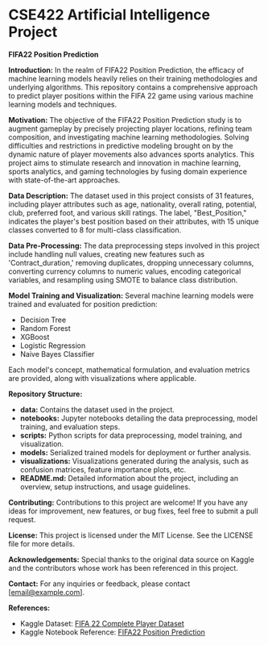 # CSE422 Artificial Intelligence Project
 
**FIFA22 Position Prediction**

**Introduction:**
In the realm of FIFA22 Position Prediction, the efficacy of machine learning models heavily relies on their training methodologies and underlying algorithms. This repository contains a comprehensive approach to predict player positions within the FIFA 22 game using various machine learning models and techniques.

**Motivation:**
The objective of the FIFA22 Position Prediction study is to augment gameplay by precisely projecting player locations, refining team composition, and investigating machine learning methodologies. Solving difficulties and restrictions in predictive modeling brought on by the dynamic nature of player movements also advances sports analytics. This project aims to stimulate research and innovation in machine learning, sports analytics, and gaming technologies by fusing domain experience with state-of-the-art approaches.

**Data Description:**
The dataset used in this project consists of 31 features, including player attributes such as age, nationality, overall rating, potential, club, preferred foot, and various skill ratings. The label, "Best_Position," indicates the player's best position based on their attributes, with 15 unique classes converted to 8 for multi-class classification.

**Data Pre-Processing:**
The data preprocessing steps involved in this project include handling null values, creating new features such as 'Contract_duration,' removing duplicates, dropping unnecessary columns, converting currency columns to numeric values, encoding categorical variables, and resampling using SMOTE to balance class distribution.

**Model Training and Visualization:**
Several machine learning models were trained and evaluated for position prediction:
- Decision Tree
- Random Forest
- XGBoost
- Logistic Regression
- Naive Bayes Classifier

Each model's concept, mathematical formulation, and evaluation metrics are provided, along with visualizations where applicable.

**Repository Structure:**
- **data:** Contains the dataset used in the project.
- **notebooks:** Jupyter notebooks detailing the data preprocessing, model training, and evaluation steps.
- **scripts:** Python scripts for data preprocessing, model training, and visualization.
- **models:** Serialized trained models for deployment or further analysis.
- **visualizations:** Visualizations generated during the analysis, such as confusion matrices, feature importance plots, etc.
- **README.md:** Detailed information about the project, including an overview, setup instructions, and usage guidelines.


**Contributing:**
Contributions to this project are welcome! If you have any ideas for improvement, new features, or bug fixes, feel free to submit a pull request.

**License:**
This project is licensed under the MIT License. See the LICENSE file for more details.

**Acknowledgements:**
Special thanks to the original data source on Kaggle and the contributors whose work has been referenced in this project.

**Contact:**
For any inquiries or feedback, please contact [email@example.com].

**References:**
- Kaggle Dataset: [FIFA 22 Complete Player Dataset](https://www.kaggle.com/datasets/stefanoleone992/fifa-22-complete-player-dataset)
- Kaggle Notebook Reference: [FIFA22 Position Prediction](https://www.kaggle.com/code/aidinkiany/fifa22-position-prediction)
